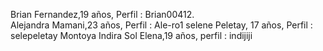 Brian Fernandez,19 años, Perfil : Brian00412.  
Alejandra Mamani,23 años, Perfil : Ale-ro1
selene Peletay, 17 años, Perfil : selepeletay
Montoya Indira Sol Elena,19 años, perfil : indijiji
